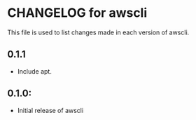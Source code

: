 # CHANGELOG for awscli

This file is used to list changes made in each version of awscli.

## 0.1.1

* Include apt.

## 0.1.0:

* Initial release of awscli

